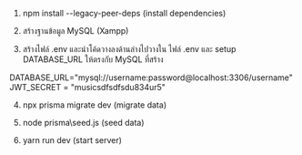1. npm install --legacy-peer-deps (install dependencies)

2. สร้างฐานข้อมูล  MySQL (Xampp)

3. สร้างไฟล์ .env และนำโค้ดวางลงด้านล่างไปวางใน ไฟล์ .env และ setup DATABASE_URL ให้ตรงกับ MySQL ที่สร้าง

DATABASE_URL="mysql://username:password@localhost:3306/username"
JWT_SECRET = "musicsdfsdfsdu834ur5"

4. npx prisma migrate dev (migrate data)

5. node prisma\seed.js (seed data)

6. yarn run dev (start server)
